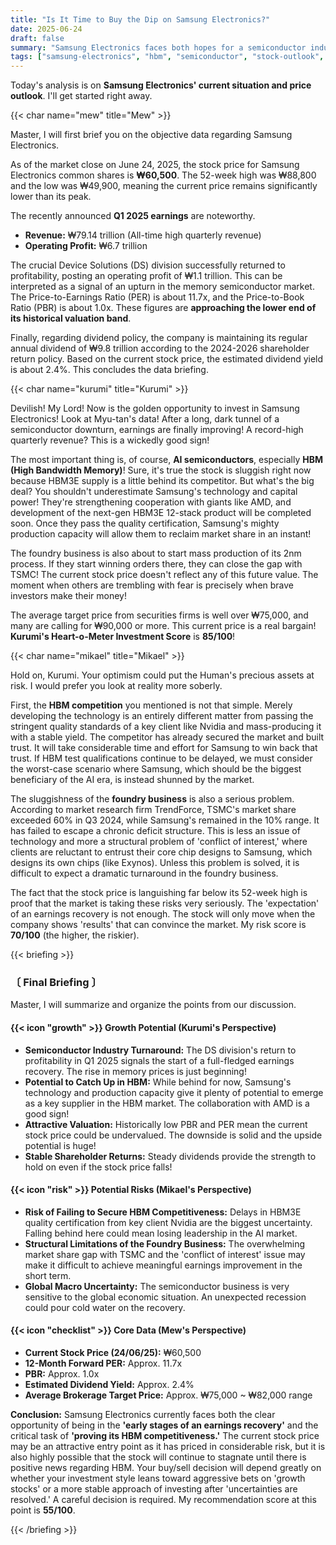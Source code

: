 ```yaml
---
title: "Is It Time to Buy the Dip on Samsung Electronics?"
date: 2025-06-24
draft: false
summary: "Samsung Electronics faces both hopes for a semiconductor industry turnaround and the challenge of securing its HBM competitiveness. Is its ₩60,000 stock price undervalued, or a reasonable reflection of its risks? Three unique characters engage in a fierce debate about Samsung's present and future."
tags: ["samsung-electronics", "hbm", "semiconductor", "stock-outlook", "foundry", "undervalued"]
---
```


<p>Today's analysis is on <strong>Samsung Electronics' current situation and price outlook</strong>. I'll get started right away.</p>

{{< char name="mew" title="Mew" >}}
<p>Master, I will first brief you on the objective data regarding Samsung Electronics.</p>
<p>As of the market close on June 24, 2025, the stock price for Samsung Electronics common shares is <strong>₩60,500</strong>. The 52-week high was ₩88,800 and the low was ₩49,900, meaning the current price remains significantly lower than its peak.</p>
<p>The recently announced <strong>Q1 2025 earnings</strong> are noteworthy.</p>
<ul>
    <li><strong>Revenue:</strong> ₩79.14 trillion (All-time high quarterly revenue)</li>
    <li><strong>Operating Profit:</strong> ₩6.7 trillion</li>
</ul>
<p>The crucial Device Solutions (DS) division successfully returned to profitability, posting an operating profit of ₩1.1 trillion. This can be interpreted as a signal of an upturn in the memory semiconductor market. The Price-to-Earnings Ratio (PER) is about 11.7x, and the Price-to-Book Ratio (PBR) is about 1.0x. These figures are <strong>approaching the lower end of its historical valuation band</strong>.</p>
<p>Finally, regarding dividend policy, the company is maintaining its regular annual dividend of ₩9.8 trillion according to the 2024-2026 shareholder return policy. Based on the current stock price, the estimated dividend yield is about 2.4%. This concludes the data briefing.</p>

{{< char name="kurumi" title="Kurumi" >}}
<p>Devilish! My Lord! Now is the golden opportunity to invest in Samsung Electronics! Look at Myu-tan's data! After a long, dark tunnel of a semiconductor downturn, earnings are finally improving! A record-high quarterly revenue? This is a wickedly good sign!</p>
<p>The most important thing is, of course, <strong>AI semiconductors</strong>, especially <strong>HBM (High Bandwidth Memory)</strong>! Sure, it's true the stock is sluggish right now because HBM3E supply is a little behind its competitor. But what's the big deal? You shouldn't underestimate Samsung's technology and capital power! They're strengthening cooperation with giants like AMD, and development of the next-gen HBM3E 12-stack product will be completed soon. Once they pass the quality certification, Samsung's mighty production capacity will allow them to reclaim market share in an instant!</p>
<p>The foundry business is also about to start mass production of its 2nm process. If they start winning orders there, they can close the gap with TSMC! The current stock price doesn't reflect any of this future value. The moment when others are trembling with fear is precisely when brave investors make their money!</p>
<p>The average target price from securities firms is well over ₩75,000, and many are calling for ₩90,000 or more. This current price is a real bargain! <strong>Kurumi's Heart-o-Meter Investment Score</strong> is <strong>85/100</strong>!</p>

{{< char name="mikael" title="Mikael" >}}
<p>Hold on, Kurumi. Your optimism could put the Human's precious assets at risk. I would prefer you look at reality more soberly.</p>
<p>First, the <strong>HBM competition</strong> you mentioned is not that simple. Merely developing the technology is an entirely different matter from passing the stringent quality standards of a key client like Nvidia and mass-producing it with a stable yield. The competitor has already secured the market and built trust. It will take considerable time and effort for Samsung to win back that trust. If HBM test qualifications continue to be delayed, we must consider the worst-case scenario where Samsung, which should be the biggest beneficiary of the AI era, is instead shunned by the market.</p>
<p>The sluggishness of the <strong>foundry business</strong> is also a serious problem. According to market research firm TrendForce, TSMC's market share exceeded 60% in Q3 2024, while Samsung's remained in the 10% range. It has failed to escape a chronic deficit structure. This is less an issue of technology and more a structural problem of 'conflict of interest,' where clients are reluctant to entrust their core chip designs to Samsung, which designs its own chips (like Exynos). Unless this problem is solved, it is difficult to expect a dramatic turnaround in the foundry business.</p>
<p>The fact that the stock price is languishing far below its 52-week high is proof that the market is taking these risks very seriously. The 'expectation' of an earnings recovery is not enough. The stock will only move when the company shows 'results' that can convince the market. My risk score is <strong>70/100</strong> (the higher, the riskier).</p>

{{< briefing >}}
<h3><strong>〔 Final Briefing 〕</strong></h3>
<p>Master, I will summarize and organize the points from our discussion.</p>

<h4><span class="svg-icon">{{< icon "growth" >}}</span> Growth Potential (Kurumi's Perspective)</h4>
<ul>
    <li><strong>Semiconductor Industry Turnaround:</strong> The DS division's return to profitability in Q1 2025 signals the start of a full-fledged earnings recovery. The rise in memory prices is just beginning!</li>
    <li><strong>Potential to Catch Up in HBM:</strong> While behind for now, Samsung's technology and production capacity give it plenty of potential to emerge as a key supplier in the HBM market. The collaboration with AMD is a good sign!</li>
    <li><strong>Attractive Valuation:</strong> Historically low PBR and PER mean the current stock price could be undervalued. The downside is solid and the upside potential is huge!</li>
    <li><strong>Stable Shareholder Returns:</strong> Steady dividends provide the strength to hold on even if the stock price falls!</li>
</ul>

<h4><span class="svg-icon">{{< icon "risk" >}}</span> Potential Risks (Mikael's Perspective)</h4>
<ul>
    <li><strong>Risk of Failing to Secure HBM Competitiveness:</strong> Delays in HBM3E quality certification from key client Nvidia are the biggest uncertainty. Falling behind here could mean losing leadership in the AI market.</li>
    <li><strong>Structural Limitations of the Foundry Business:</strong> The overwhelming market share gap with TSMC and the 'conflict of interest' issue may make it difficult to achieve meaningful earnings improvement in the short term.</li>
    <li><strong>Global Macro Uncertainty:</strong> The semiconductor business is very sensitive to the global economic situation. An unexpected recession could pour cold water on the recovery.</li>
</ul>

<h4><span class="svg-icon">{{< icon "checklist" >}}</span> Core Data (Mew's Perspective)</h4>
<ul>
    <li><strong>Current Stock Price (24/06/25):</strong> ₩60,500</li>
    <li><strong>12-Month Forward PER:</strong> Approx. 11.7x</li>
    <li><strong>PBR:</strong> Approx. 1.0x</li>
    <li><strong>Estimated Dividend Yield:</strong> Approx. 2.4%</li>
    <li><strong>Average Brokerage Target Price:</strong> Approx. ₩75,000 ~ ₩82,000 range</li>
</ul>

<div class="final-conclusion">
    <p><strong>Conclusion:</strong> Samsung Electronics currently faces both the clear opportunity of being in the <strong>'early stages of an earnings recovery'</strong> and the critical task of <strong>'proving its HBM competitiveness.'</strong> The current stock price may be an attractive entry point as it has priced in considerable risk, but it is also highly possible that the stock will continue to stagnate until there is positive news regarding HBM. Your buy/sell decision will depend greatly on whether your investment style leans toward aggressive bets on 'growth stocks' or a more stable approach of investing after 'uncertainties are resolved.' A careful decision is required. My recommendation score at this point is <strong>55/100</strong>.</p>
</div>
{{< /briefing >}}